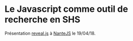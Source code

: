 # Le Javascript comme outil de recherche en SHS

Présentation [reveal.js](https://revealjs.com/#/) à [NanteJS](http://nantesjs.org/) le 19/04/18.
